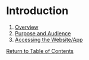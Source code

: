 # Introduction

1. [Overview](introduction/overview)
2. [Purpose and Audience](introduction/purpose-audience)
3. [Accessing the Website/App](introduction/access)

[Return to Table of Contents](introduction)
